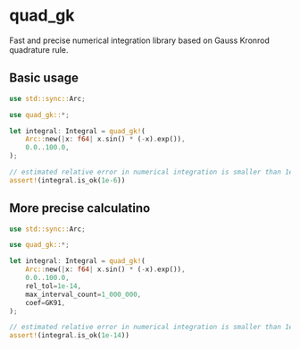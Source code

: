 # quad_gk

Fast and precise numerical integration library based on Gauss Kronrod quadrature rule.

## Basic usage
```rust
use std::sync::Arc;

use quad_gk::*;

let integral: Integral = quad_gk!(
    Arc::new(|x: f64| x.sin() * (-x).exp()),
    0.0..100.0,
);

// estimated relative error in numerical integration is smaller than 1e-6 by default.
assert!(integral.is_ok(1e-6))
```

## More precise calculatino
```rust
use std::sync::Arc;

use quad_gk::*;

let integral: Integral = quad_gk!(
    Arc::new(|x: f64| x.sin() * (-x).exp()),
    0.0..100.0,
    rel_tol=1e-14,
    max_interval_count=1_000_000,
    coef=GK91,
);

// estimated relative error in numerical integration is smaller than 1e-14!
assert!(integral.is_ok(1e-14))
```

